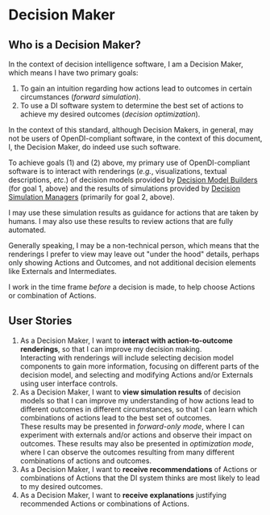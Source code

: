 # Decision Maker

## Who is a Decision Maker?

In the context of decision intelligence software, I am a Decision Maker, which means I have two primary goals:
1. To gain an intuition regarding how actions lead to outcomes in certain circumstances (*forward simulation*).
2. To use a DI software system to determine the best set of actions to achieve my desired outcomes (*decision optimization*).

In the context of this standard, although Decision Makers, in general, may not be users of OpenDI-compliant software, in the context of this document, I, the Decision Maker, do indeed use such software.

To achieve goals (1) and (2) above, my primary use of OpenDI-compliant software is to interact with renderings (_e.g._, visualizations, textual descriptions, _etc_.) of decision models provided by [Decision Model Builders](./Decision%20Model%20Builder.md) (for goal 1, above) and the results of simulations provided by [Decision Simulation Managers](./Decision%20Simulation%20Manager.md) (primarily for goal 2, above).

I may use these simulation results as guidance for actions that are taken by humans.  I may also use these results to review actions that are fully automated.

Generally speaking, I may be a non-technical person, which means that the renderings I prefer to view may leave out "under the hood" details, perhaps only showing Actions and Outcomes, and not additional decision elements like Externals and Intermediates.

I work in the time frame *before* a decision is made, to help choose Actions or combination of Actions.

## User Stories

1. As a Decision Maker, I want to __interact with action-to-outcome renderings__, so that I can improve my decision making.  
   Interacting with renderings will include selecting decision model components to gain more information, focusing on different parts of the decision model, and selecting and modifying Actions and/or Externals using user interface controls.
2. As a Decision Maker, I want to  __view simulation results__ of decision models so that I can improve my understanding of how actions lead to different outcomes in different circumstances, so that I can learn which combinations of actions lead to the best set of outcomes.   
These results may be presented in *forward-only mode*, where I can experiment with externals and/or actions and observe their impact on outcomes.  These results may also be presented in *optimization mode*, where I can observe the outcomes resulting from many different combinations of actions and outcomes.
3. As a Decision Maker, I want to __receive recommendations__ of Actions or combinations of Actions that the DI system thinks are most likely to lead to my desired outcomes.
4. As a Decision Maker, I want to __receive explanations__ justifying recommended Actions or combinations of Actions.